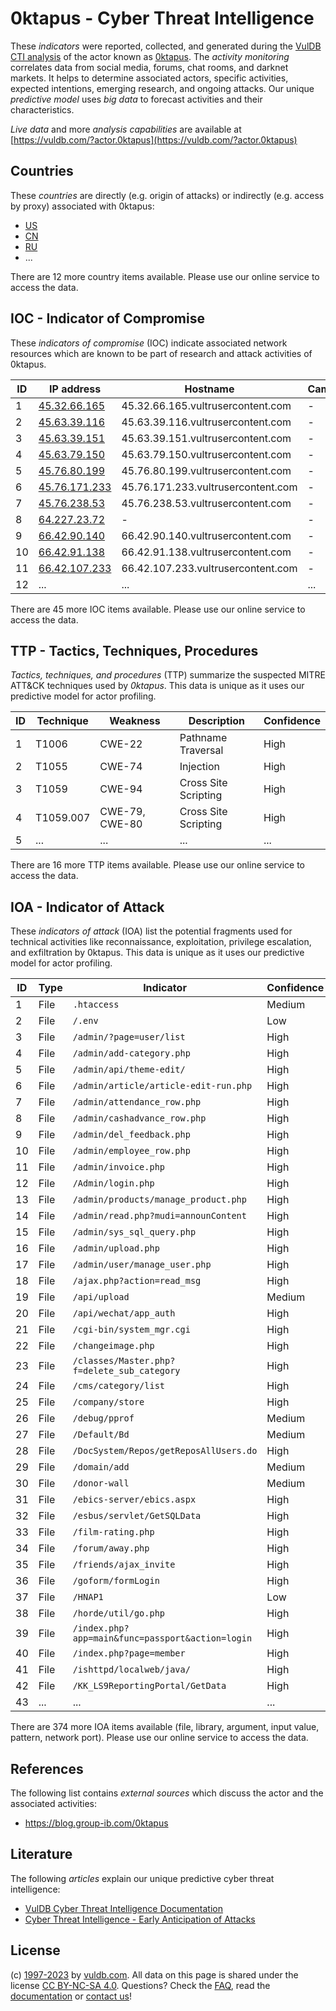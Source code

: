 # 0ktapus - Cyber Threat Intelligence

These _indicators_ were reported, collected, and generated during the [VulDB CTI analysis](https://vuldb.com/?kb.cti) of the actor known as [0ktapus](https://vuldb.com/?actor.0ktapus). The _activity monitoring_ correlates data from social media, forums, chat rooms, and darknet markets. It helps to determine associated actors, specific activities, expected intentions, emerging research, and ongoing attacks. Our unique _predictive model_ uses _big data_ to forecast activities and their characteristics.

_Live data_ and more _analysis capabilities_ are available at [https://vuldb.com/?actor.0ktapus](https://vuldb.com/?actor.0ktapus)

## Countries

These _countries_ are directly (e.g. origin of attacks) or indirectly (e.g. access by proxy) associated with 0ktapus:

* [US](https://vuldb.com/?country.us)
* [CN](https://vuldb.com/?country.cn)
* [RU](https://vuldb.com/?country.ru)
* ...

There are 12 more country items available. Please use our online service to access the data.

## IOC - Indicator of Compromise

These _indicators of compromise_ (IOC) indicate associated network resources which are known to be part of research and attack activities of 0ktapus.

ID | IP address | Hostname | Campaign | Confidence
-- | ---------- | -------- | -------- | ----------
1 | [45.32.66.165](https://vuldb.com/?ip.45.32.66.165) | 45.32.66.165.vultrusercontent.com | - | High
2 | [45.63.39.116](https://vuldb.com/?ip.45.63.39.116) | 45.63.39.116.vultrusercontent.com | - | High
3 | [45.63.39.151](https://vuldb.com/?ip.45.63.39.151) | 45.63.39.151.vultrusercontent.com | - | High
4 | [45.63.79.150](https://vuldb.com/?ip.45.63.79.150) | 45.63.79.150.vultrusercontent.com | - | High
5 | [45.76.80.199](https://vuldb.com/?ip.45.76.80.199) | 45.76.80.199.vultrusercontent.com | - | High
6 | [45.76.171.233](https://vuldb.com/?ip.45.76.171.233) | 45.76.171.233.vultrusercontent.com | - | High
7 | [45.76.238.53](https://vuldb.com/?ip.45.76.238.53) | 45.76.238.53.vultrusercontent.com | - | High
8 | [64.227.23.72](https://vuldb.com/?ip.64.227.23.72) | - | - | High
9 | [66.42.90.140](https://vuldb.com/?ip.66.42.90.140) | 66.42.90.140.vultrusercontent.com | - | High
10 | [66.42.91.138](https://vuldb.com/?ip.66.42.91.138) | 66.42.91.138.vultrusercontent.com | - | High
11 | [66.42.107.233](https://vuldb.com/?ip.66.42.107.233) | 66.42.107.233.vultrusercontent.com | - | High
12 | ... | ... | ... | ...

There are 45 more IOC items available. Please use our online service to access the data.

## TTP - Tactics, Techniques, Procedures

_Tactics, techniques, and procedures_ (TTP) summarize the suspected MITRE ATT&CK techniques used by _0ktapus_. This data is unique as it uses our predictive model for actor profiling.

ID | Technique | Weakness | Description | Confidence
-- | --------- | -------- | ----------- | ----------
1 | T1006 | CWE-22 | Pathname Traversal | High
2 | T1055 | CWE-74 | Injection | High
3 | T1059 | CWE-94 | Cross Site Scripting | High
4 | T1059.007 | CWE-79, CWE-80 | Cross Site Scripting | High
5 | ... | ... | ... | ...

There are 16 more TTP items available. Please use our online service to access the data.

## IOA - Indicator of Attack

These _indicators of attack_ (IOA) list the potential fragments used for technical activities like reconnaissance, exploitation, privilege escalation, and exfiltration by 0ktapus. This data is unique as it uses our predictive model for actor profiling.

ID | Type | Indicator | Confidence
-- | ---- | --------- | ----------
1 | File | `.htaccess` | Medium
2 | File | `/.env` | Low
3 | File | `/admin/?page=user/list` | High
4 | File | `/admin/add-category.php` | High
5 | File | `/admin/api/theme-edit/` | High
6 | File | `/admin/article/article-edit-run.php` | High
7 | File | `/admin/attendance_row.php` | High
8 | File | `/admin/cashadvance_row.php` | High
9 | File | `/admin/del_feedback.php` | High
10 | File | `/admin/employee_row.php` | High
11 | File | `/admin/invoice.php` | High
12 | File | `/Admin/login.php` | High
13 | File | `/admin/products/manage_product.php` | High
14 | File | `/admin/read.php?mudi=announContent` | High
15 | File | `/admin/sys_sql_query.php` | High
16 | File | `/admin/upload.php` | High
17 | File | `/admin/user/manage_user.php` | High
18 | File | `/ajax.php?action=read_msg` | High
19 | File | `/api/upload` | Medium
20 | File | `/api/wechat/app_auth` | High
21 | File | `/cgi-bin/system_mgr.cgi` | High
22 | File | `/changeimage.php` | High
23 | File | `/classes/Master.php?f=delete_sub_category` | High
24 | File | `/cms/category/list` | High
25 | File | `/company/store` | High
26 | File | `/debug/pprof` | Medium
27 | File | `/Default/Bd` | Medium
28 | File | `/DocSystem/Repos/getReposAllUsers.do` | High
29 | File | `/domain/add` | Medium
30 | File | `/donor-wall` | Medium
31 | File | `/ebics-server/ebics.aspx` | High
32 | File | `/esbus/servlet/GetSQLData` | High
33 | File | `/film-rating.php` | High
34 | File | `/forum/away.php` | High
35 | File | `/friends/ajax_invite` | High
36 | File | `/goform/formLogin` | High
37 | File | `/HNAP1` | Low
38 | File | `/horde/util/go.php` | High
39 | File | `/index.php?app=main&func=passport&action=login` | High
40 | File | `/index.php?page=member` | High
41 | File | `/ishttpd/localweb/java/` | High
42 | File | `/KK_LS9ReportingPortal/GetData` | High
43 | ... | ... | ...

There are 374 more IOA items available (file, library, argument, input value, pattern, network port). Please use our online service to access the data.

## References

The following list contains _external sources_ which discuss the actor and the associated activities:

* https://blog.group-ib.com/0ktapus

## Literature

The following _articles_ explain our unique predictive cyber threat intelligence:

* [VulDB Cyber Threat Intelligence Documentation](https://vuldb.com/?kb.cti)
* [Cyber Threat Intelligence - Early Anticipation of Attacks](https://www.scip.ch/en/?labs.20201022)

## License

(c) [1997-2023](https://vuldb.com/?kb.changelog) by [vuldb.com](https://vuldb.com/?kb.about). All data on this page is shared under the license [CC BY-NC-SA 4.0](https://creativecommons.org/licenses/by-nc-sa/4.0/). Questions? Check the [FAQ](https://vuldb.com/?kb.faq), read the [documentation](https://vuldb.com/?kb) or [contact us](https://vuldb.com/?contact)!

